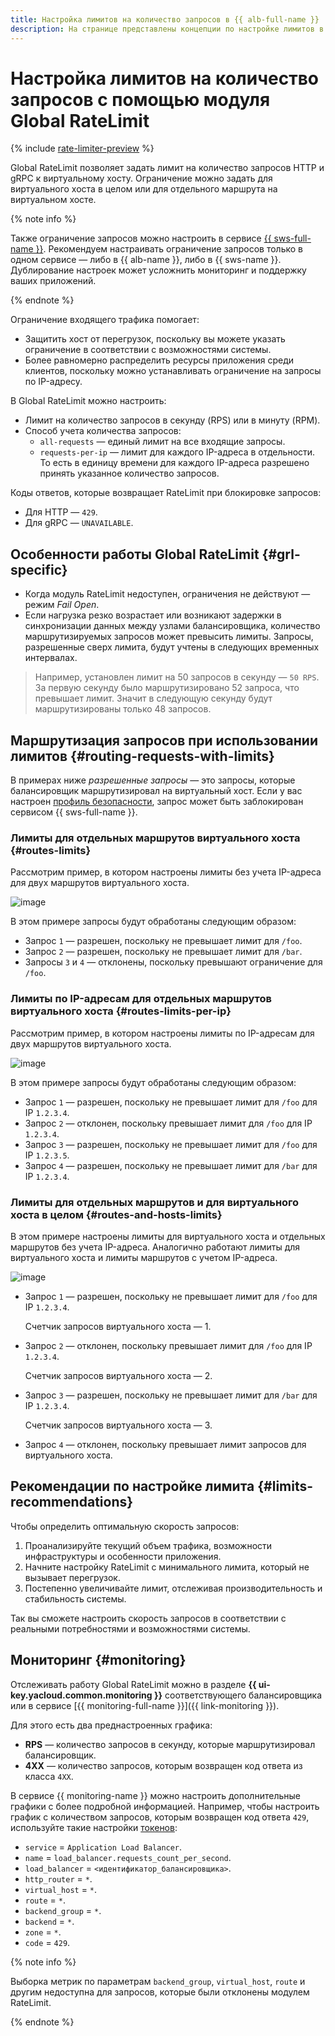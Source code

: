 ```yaml
---
title: Настройка лимитов на количество запросов в {{ alb-full-name }}
description: На странице представлены концепции по настройке лимитов в {{ alb-name }}.
---
```


# Настройка лимитов на количество запросов с помощью модуля Global RateLimit

{% include [rate-limiter-preview](../../_includes/application-load-balancer/rate-limiter-preview.md) %}

Global RateLimit позволяет задать лимит на количество запросов HTTP и gRPC к виртуальному хосту. Ограничение можно задать для виртуального хоста в целом или для отдельного маршрута на виртуальном хосте.

{% note info %}

Также ограничение запросов можно настроить в сервисе [{{ sws-full-name }}](../../smartwebsecurity/concepts/arl.md). Рекомендуем настраивать ограничение запросов только в одном сервисе — либо в {{ alb-name }}, либо в {{ sws-name }}. Дублирование настроек может усложнить мониторинг и поддержку ваших приложений.

{% endnote %}

Ограничение входящего трафика помогает:

* Защитить хост от перегрузок, поскольку вы можете указать ограничение в соответствии с возможностями системы.
* Более равномерно распределить ресурсы приложения среди клиентов, поскольку можно устанавливать ограничение на запросы по IP-адресу.

В Global RateLimit можно настроить:

* Лимит на количество запросов в секунду (RPS) или в минуту (RPM).
* Способ учета количества запросов: 
  * `all-requests` — единый лимит на все входящие запросы.
  * `requests-per-ip` — лимит для каждого IP-адреса в отдельности. То есть в единицу времени для каждого IP-адреса разрешено принять указанное количество запросов.

Коды ответов, которые возвращает RateLimit при блокировке запросов:

* Для HTTP — `429`.
* Для gRPC — `UNAVAILABLE`.

## Особенности работы Global RateLimit {#grl-specific}

* Когда модуль RateLimit недоступен, ограничения не действуют — режим _Fail Open_.
* Если нагрузка резко возрастает или возникают задержки в синхронизации данных между узлами балансировщика, количество маршрутизируемых запросов может превысить лимиты. Запросы, разрешенные сверх лимита, будут учтены в следующих временных интервалах.
   
> Например, установлен лимит на 50 запросов в секунду — `50 RPS`. За первую секунду было маршрутизировано 52 запроса, что превышает лимит. Значит в следующую секунду будут маршрутизированы только 48 запросов.

## Маршрутизация запросов при использовании лимитов {#routing-requests-with-limits}

В примерах ниже _разрешенные запросы_ — это запросы, которые балансировщик маршрутизировал на виртуальный хост. Если у вас настроен [профиль безопасности](../../smartwebsecurity/concepts/profiles.md), запрос может быть заблокирован сервисом {{ sws-full-name }}.

### Лимиты для отдельных маршрутов виртуального хоста {#routes-limits}

Рассмотрим пример, в котором настроены лимиты без учета IP-адреса для двух маршрутов виртуального хоста.

![image](../../_assets/application-load-balancer/alb-ratelimit-01.svg)

В этом примере запросы будут обработаны следующим образом:

* Запрос `1` — разрешен, поскольку не превышает лимит для `/foo`.
* Запрос `2` — разрешен, поскольку не превышает лимит для `/bar`.
* Запросы `3` и `4` — отклонены, поскольку превышают ограничение для `/foo`.

### Лимиты по IP-адресам для отдельных маршрутов виртуального хоста {#routes-limits-per-ip}

Рассмотрим пример, в котором настроены лимиты по IP-адресам для двух маршрутов виртуального хоста.

![image](../../_assets/application-load-balancer/alb-ratelimit-02.svg)

В этом примере запросы будут обработаны следующим образом:

* Запрос `1` — разрешен, поскольку не превышает лимит для `/foo` для IP `1.2.3.4`.
* Запрос `2` — отклонен, поскольку превышает лимит для `/foo` для IP `1.2.3.4`.
* Запрос `3` — разрешен, поскольку не превышает лимит для `/foo` для IP `1.2.3.5`.
* Запрос `4` — разрешен, поскольку не превышает лимит для `/bar` для IP `1.2.3.4`.

### Лимиты для отдельных маршрутов и для виртуального хоста в целом {#routes-and-hosts-limits}

В этом примере настроены лимиты для виртуального хоста и отдельных маршрутов без учета IP-адреса. Аналогично работают лимиты для виртуального хоста и лимиты маршрутов с учетом IP-адреса.

![image](../../_assets/application-load-balancer/alb-ratelimit-03.svg)

* Запрос `1` — разрешен, поскольку не превышает лимит для `/foo` для IP `1.2.3.4`.
 
   Счетчик запросов виртуального хоста — 1.
* Запрос `2` — отклонен, поскольку превышает лимит для `/foo` для IP `1.2.3.4`.

   Счетчик запросов виртуального хоста — 2.
* Запрос `3` — разрешен, поскольку не превышает лимит для `/bar` для IP `1.2.3.4`.

   Счетчик запросов виртуального хоста — 3.
* Запрос `4` — отклонен, поскольку превышает лимит запросов для виртуального хоста.

## Рекомендации по настройке лимита {#limits-recommendations}

Чтобы определить оптимальную скорость запросов:

1. Проанализируйте текущий объем трафика, возможности инфраструктуры и особенности приложения. 
1. Начните настройку RateLimit с минимального лимита, который не вызывает перегрузок. 
1. Постепенно увеличивайте лимит, отслеживая производительность и стабильность системы.
   
Так вы сможете настроить скорость запросов в соответствии с реальными потребностями и возможностями системы.

## Мониторинг {#monitoring}

Отслеживать работу Global RateLimit можно в разделе **{{ ui-key.yacloud.common.monitoring }}** соответствующего балансировщика или в сервисе [{{ monitoring-full-name }}]({{ link-monitoring }}).

Для этого есть два преднастроенных графика:

* **RPS** — количество запросов в секунду, которые маршрутизировал балансировщик.
* **4XX** — количество запросов, которым возвращен код ответа из класса `4XX`.

В сервисе {{ monitoring-name }} можно настроить дополнительные графики с более подробной информацией. Например, чтобы настроить график с количеством запросов, которым возвращен код ответа `429`, используйте такие настройки [токенов](../../monitoring/concepts/visualization/query-string.md):

* `service` = `Application Load Balancer`.
* `name` = `load_balancer.requests_count_per_second`.
* `load_balancer` = `<идентификатор_балансировщика>`.
* `http_router` = `*`.
* `virtual_host` = `*`.
* `route` = `*`.
* `backend_group` = `*`.
* `backend` = `*`.
* `zone` = `*`.
* `code` = `429`.

{% note info %}

Выборка метрик по параметрам `backend_group`, `virtual_host`, `route` и другим недоступна для запросов, которые были отклонены модулем RateLimit.

{% endnote %}